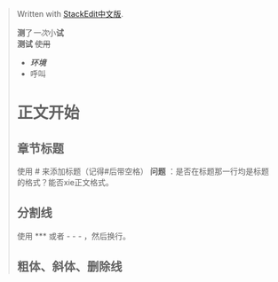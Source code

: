 


> Written with [StackEdit中文版](https://stackedit.cn/).
>
> **测**了*一次*小**试**  
> **测试** ~~使用~~  
> + ***环境***  
> + 呼叫
>  # 正文开始  
>   ## 章节标题  
>   使用 # 来添加标题（记得#后带空格）
>   **问题** ：是否在标题那一行均是标题的格式？能否xie正文格式。  
>  ## 分割线  
>  使用 *** 或者 - - - ，然后换行。
>  ## 粗体、斜体、删除线  

 

 

<!--stackedit_data:
eyJoaXN0b3J5IjpbNjU0MDQ4ODM2LC0xMTcyMTE2MjAzLDE1Nj
E4NzkyNSwxMDc3NzEzMzk5LDEzOTY1NDU2MzAsLTY1NDU0OTQ5
NywyMDkwMjc2MzM3LDQ0MDkwNTYxOV19
-->